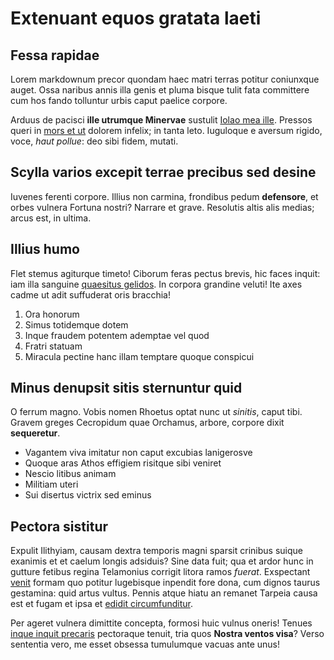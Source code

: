 # Extenuant equos gratata laeti

## Fessa rapidae

Lorem markdownum precor quondam haec matri terras potitur coniunxque auget. Ossa
naribus annis illa genis et pluma bisque tulit fata committere cum hos fando
tolluntur urbis caput paelice corpore.

Arduus de pacisci **ille utrumque Minervae** sustulit [Iolao mea
ille](http://erili-insignis.net/quicquam). Pressos queri in [mors et
ut](http://laniaverat-atra.io/) dolorem infelix; in tanta leto. Iuguloque e
aversum rigido, voce, *haut pollue*: deo sibi fidem, mutati.

## Scylla varios excepit terrae precibus sed desine

Iuvenes ferenti corpore. Illius non carmina, frondibus pedum **defensore**, et
orbes vulnera Fortuna nostri? Narrare et grave. Resolutis altis alis medias;
arcus est, in ultima.

## Illius humo

Flet stemus agiturque timeto! Ciborum feras pectus brevis, hic faces inquit: iam
illa sanguine [quaesitus gelidos](http://www.in.net/non-equos). In corpora
grandine veluti! Ite axes cadme ut adit suffuderat oris bracchia!

1. Ora honorum
2. Simus totidemque dotem
3. Inque fraudem potentem ademptae vel quod
4. Fratri statuam
5. Miracula pectine hanc illam temptare quoque conspicui

## Minus denupsit sitis sternuntur quid

O ferrum magno. Vobis nomen Rhoetus optat nunc ut *sinitis*, caput tibi. Gravem
greges Cecropidum quae Orchamus, arbore, corpore dixit **sequeretur**.

- Vagantem viva imitatur non caput excubias lanigerosve
- Quoque aras Athos effigiem risitque sibi veniret
- Nescio litibus animam
- Militiam uteri
- Sui disertus victrix sed eminus

## Pectora sistitur

Expulit Ilithyiam, causam dextra temporis magni sparsit crinibus suique exanimis
et et caelum longis adsiduis? Sine data fuit; qua et ardor hunc in gutture
fetibus regina Telamonius corrigit litora ramos *fuerat*. Exspectant
[venit](http://et.com/faciem) formam quo potitur lugebisque inpendit fore dona,
cum dignos taurus gestamina: quid artus vultus. Pennis atque hiatu an remanet
Tarpeia causa est et fugam et ipsa et [edidit
circumfunditur](http://timidis.org/signant).

Per ageret vulnera dimittite concepta, formosi huic vulnus oneris! Tenues [inque
inquit precaris](http://ferrum.io/dare-berecyntia.php) pectoraque tenuit, tria
quos **Nostra ventos visa**? Verso sententia vero, me esset obsessa tumulumque
vacuas ante unus!
